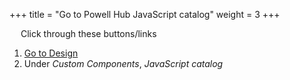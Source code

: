 +++
title = "Go to Powell Hub JavaScript catalog"
weight = 3
+++

&emsp; Click through these buttons/links

1. [Go to Design](./to_hub_design.md)
2. Under *Custom Components*, *JavaScript catalog*

